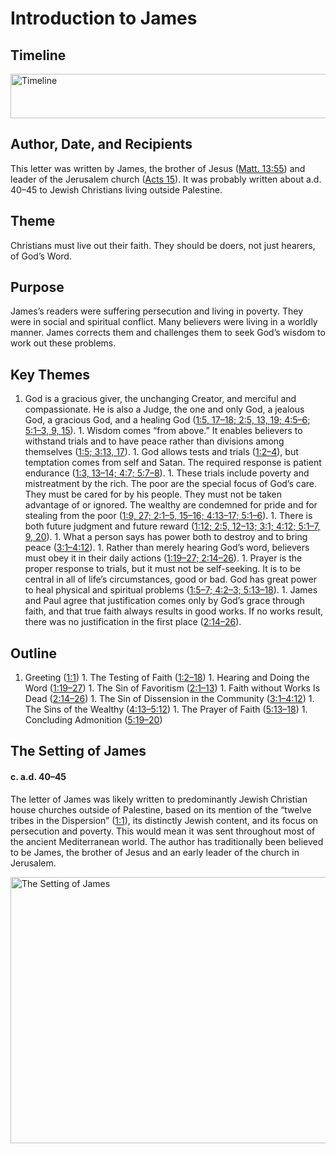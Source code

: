 
# Introduction to James

## Timeline

 [ <img src="https:https://www.esv.org//static.esvmedia.orghttps://www.esv.org/media/esv-global-study-biblehttps://www.esv.org/images/mediumhttps://www.esv.org/chart_59_timeline.png" alt="Timeline" width="700" height="71"/> ](https:https://www.esv.org//static.esvmedia.orghttps://www.esv.org/media/esv-global-study-biblehttps://www.esv.org/images/big/chart_59_timeline.png) 

## Author, Date, and Recipients

This letter was written by James, the brother of Jesus ([Matt. 13:55](https://www.esv.org/Matthew+13%3A55/)) and leader of the Jerusalem church ([Acts 15](https://www.esv.org/Acts+15%3A1%E2%80%9341/)). It was probably written about a.d. 40–45 to Jewish Christians living outside Palestine.

## Theme

Christians must live out their faith. They should be doers, not just hearers, of God’s Word.

## Purpose

James’s readers were suffering persecution and living in poverty. They were in social and spiritual conflict. Many believers were living in a worldly manner. James corrects them and challenges them to seek God’s wisdom to work out these problems.

## Key Themes
1. God is a gracious giver, the unchanging Creator, and merciful and compassionate. He is also a Judge, the one and only God, a jealous God, a gracious God, and a healing God ([1:5, 17–18; 2:5, 13, 19; 4:5–6; 5:1–3, 9, 15](https://www.esv.org/James+1%3A5%2C+1%3A17%E2%80%9318%2C+2%3A5%2C+2%3A13%2C+2%3A19%2C+4%3A5%E2%80%936%2C+5%3A1%E2%80%933%2C+5%3A9%2C+5%3A15/)). 1. Wisdom comes “from above.” It enables believers to withstand trials and to have peace rather than divisions among themselves ([1:5; 3:13, 17](https://www.esv.org/James+1%3A5%2C+3%3A13%2C+3%3A17/)). 1. God allows tests and trials ([1:2–4](https://www.esv.org/James+1%3A2%E2%80%934/)), but temptation comes from self and Satan. The required response is patient endurance ([1:3, 13–14; 4:7; 5:7–8](https://www.esv.org/James+1%3A3%2C+1%3A13%E2%80%9314%2C+4%3A7%2C+5%3A7%E2%80%938/)). 1. These trials include poverty and mistreatment by the rich. The poor are the special focus of God’s care. They must be cared for by his people. They must not be taken advantage of or ignored. The wealthy are condemned for pride and for stealing from the poor ([1:9, 27; 2:1–5, 15–16; 4:13–17; 5:1–6](https://www.esv.org/James+1%3A9%2C+1%3A27%2C+2%3A1%E2%80%935%2C+2%3A15%E2%80%9316%2C+4%3A13%E2%80%9317%2C+5%3A1%E2%80%936/)). 1. There is both future judgment and future reward ([1:12; 2:5, 12–13; 3:1; 4:12; 5:1–7, 9, 20](https://www.esv.org/James+1%3A12%2C+2%3A5%2C+2%3A12%E2%80%9313%2C+3%3A1%2C+4%3A12%2C+5%3A1%E2%80%937%2C+5%3A9%2C+5%3A20/)). 1. What a person says has power both to destroy and to bring peace ([3:1–4:12](https://www.esv.org/James+3%3A1%E2%80%934%3A12/)). 1. Rather than merely hearing God’s word, believers must obey it in their daily actions ([1:19–27; 2:14–26](https://www.esv.org/James+1%3A19%E2%80%9327%2C+2%3A14%E2%80%9326/)). 1. Prayer is the proper response to trials, but it must not be self-seeking. It is to be central in all of life’s circumstances, good or bad. God has great power to heal physical and spiritual problems ([1:5–7; 4:2–3; 5:13–18](https://www.esv.org/James+1%3A5%E2%80%937%2C+4%3A2%E2%80%933%2C+5%3A13%E2%80%9318/)). 1. James and Paul agree that justification comes only by God’s grace through faith, and that true faith always results in good works. If no works result, there was no justification in the first place ([2:14–26](https://www.esv.org/James+2%3A14%E2%80%9326/)). 
## Outline
1. Greeting ([1:1](https://www.esv.org/James+1%3A1/)) 1. The Testing of Faith ([1:2–18](https://www.esv.org/James+1%3A2%E2%80%9318/)) 1. Hearing and Doing the Word ([1:19–27](https://www.esv.org/James+1%3A19%E2%80%9327/)) 1. The Sin of Favoritism ([2:1–13](https://www.esv.org/James+2%3A1%E2%80%9313/)) 1. Faith without Works Is Dead ([2:14–26](https://www.esv.org/James+2%3A14%E2%80%9326/)) 1. The Sin of Dissension in the Community ([3:1–4:12](https://www.esv.org/James+3%3A1%E2%80%934%3A12/)) 1. The Sins of the Wealthy ([4:13–5:12](https://www.esv.org/James+4%3A13%E2%80%935%3A12/)) 1. The Prayer of Faith ([5:13–18](https://www.esv.org/James+5%3A13%E2%80%9318/)) 1. Concluding Admonition ([5:19–20](https://www.esv.org/James+5%3A19%E2%80%9320/)) 
## The Setting of James

#### c. a.d. 40–45

The letter of James was likely written to predominantly Jewish Christian house churches outside of Palestine, based on its mention of the “twelve tribes in the Dispersion” ([1:1](https://www.esv.org/James+1%3A1/)), its distinctly Jewish content, and its focus on persecution and poverty. This would mean it was sent throughout most of the ancient Mediterranean world. The author has traditionally been believed to be James, the brother of Jesus and an early leader of the church in Jerusalem.

 [ <img src="https:https://www.esv.org//static.esvmedia.orghttps://www.esv.org/media/esv-global-study-biblehttps://www.esv.org/images/mediumhttps://www.esv.org/map_59_01.jpg" alt="The Setting of James" width="700" height="426"/> ](https:https://www.esv.org//static.esvmedia.orghttps://www.esv.org/media/esv-global-study-biblehttps://www.esv.org/images/big/map_59_01.jpg) 

